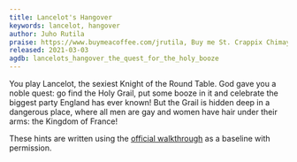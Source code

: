 ```yaml
---
title: Lancelot's Hangover
keywords: lancelot, hangover
author: Juho Rutila
praise: https://www.buymeacoffee.com/jrutila, Buy me St. Crappix Chimay, 🍺
released: 2021-03-03
agdb: lancelots_hangover_the_quest_for_the_holy_booze
---
```


You play Lancelot, the sexiest Knight of the Round Table.
God gave you a noble quest: go find the Holy Grail, put some booze in it and celebrate the biggest party England has ever known!
But the Grail is hidden deep in a dangerous place, where all men are gay and women have hair under their arms: the Kingdom of France!

These hints are written using the [official walkthrough](https://www.lancelotshangover.com/walkthrough/) as a baseline with permission.
